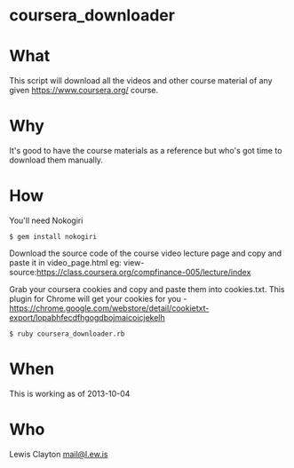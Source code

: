 coursera_downloader
===================

What
==========
This script will download all the videos and other course material of any given https://www.coursera.org/ course.

Why
==========
It's good to have the course materials as a reference but who's got time to download them manually.

How
==========

You'll need Nokogiri

    $ gem install nokogiri

Download the source code of the course video lecture page and copy and paste it in video_page.html
eg:
    view-source:https://class.coursera.org/compfinance-005/lecture/index 

Grab your coursera cookies and copy and paste them into cookies.txt. This plugin for Chrome will get your cookies for you - https://chrome.google.com/webstore/detail/cookietxt-export/lopabhfecdfhgogdbojmaicoicjekelh

    $ ruby coursera_downloader.rb

When
==========

This is working as of 2013-10-04

Who
==========

Lewis Clayton mail@l.ew.is
